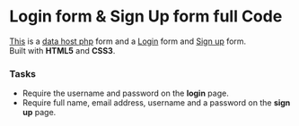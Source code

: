# Login form & Sign Up form full Code

[This](https://github.com/Oz2023/NRC/blob/main/data_intry.html) is a [data host php](http://44.204.175.230/sample.php) form and a [Login](https://github.com/Oz2023/NRC/blob/main/login.html) form and [Sign up](https://github.com/Oz2023/NRC/blob/main/signup.html) form.  
Built with **HTML5** and **CSS3**. 

### Tasks

* Require the username and password on the **login** page.
* Require full name, email address, username and a password on the **sign up** page.
